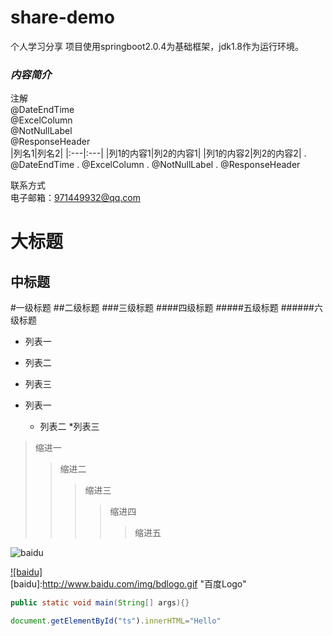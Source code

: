 # share-demo #
个人学习分享
项目使用springboot2.0.4为基础框架，jdk1.8作为运行环境。<br>
### ***内容简介***
注解<br>
@DateEndTime<br>
@ExcelColumn<br>
@NotNullLabel<br>
@ResponseHeader<br>
|列名1|列名2|
|:---|:---|
|列1的内容1|列2的内容1|
|列1的内容2|列2的内容2|
. @DateEndTime
. @ExcelColumn
. @NotNullLabel
. @ResponseHeader

联系方式<br>
电子邮箱：<971449932@qq.com>


大标题
====

中标题
-------

#一级标题
##二级标题
###三级标题
####四级标题
#####五级标题
######六级标题

* 列表一
* 列表二
* 列表三

* 列表一
    * 列表二
        *列表三
        
>缩进一
>>缩进二
>>>缩进三
>>>>缩进四
>>>>>缩进五

![baidu](http://www.baidu.com/img/bdlogo.gif "百度logo")

[![baidu]](http://baidu.com)  
[baidu]:http://www.baidu.com/img/bdlogo.gif "百度Logo"  

```Java
public static void main(String[] args){}
```

```javascript
document.getElementById("ts").innerHTML="Hello"
```




        
